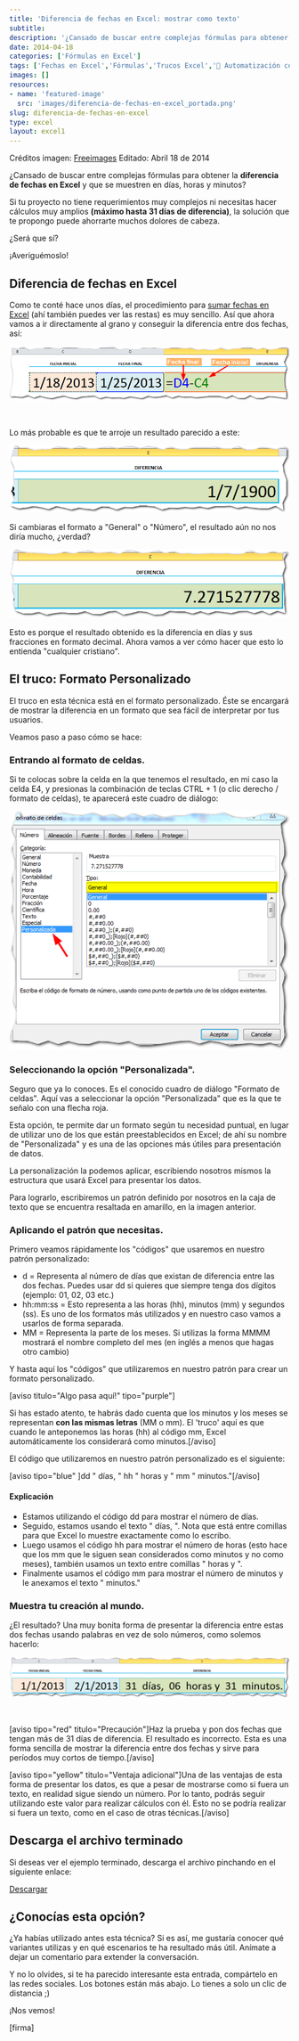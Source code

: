 ```yaml
---
title: 'Diferencia de fechas en Excel: mostrar como texto'
subtitle: 
description: '¿Cansado de buscar entre complejas fórmulas para obtener la diferencia de fechas en Excel y que se muestren en días, horas y minutos?'
date: 2014-04-18
categories: ['Fórmulas en Excel']
tags: ['Fechas en Excel','Fórmulas','Trucos Excel','🤖 Automatización con Excel']
images: []
resources: 
- name: 'featured-image'
  src: 'images/diferencia-de-fechas-en-excel_portada.png'
slug: diferencia-de-fechas-en-excel
type: excel
layout: excel1
---
```


Créditos imagen: [Freeimages](http://www.freeimages.com/photo/1072482 "Freeimages") Editado: Abril 18 de 2014

¿Cansado de buscar entre complejas fórmulas para obtener la **diferencia de fechas en Excel** y que se muestren en días, horas y minutos?

Si tu proyecto no tiene requerimientos muy complejos ni necesitas hacer cálculos muy amplios **(máximo hasta 31 días de diferencia)**, la solución que te propongo puede ahorrarte muchos dolores de cabeza.

¿Será que sí?

¡Averiguémoslo!

## Diferencia de fechas en Excel

Como te conté hace unos días, el procedimiento para [sumar fechas en Excel](http://raymundoycaza.com/articulos/sumar-fechas-en-excel) (ahí también puedes ver las restas) es muy sencillo. Así que ahora vamos a ir directamente al grano y conseguir la diferencia entre dos fechas, así:

[![Diferencia de fechas en Excel](images/diferencia-de-fechas-en-excel-0001161.png)](http://raymundoycaza.com/wp-content/uploads/diferencia-de-fechas-en-excel-0001161.png)

 

Lo más probable es que te arroje un resultado parecido a este:

[![Diferencia de fechas en Excel](images/diferencia-de-fechas-en-excel-0001171.png)](http://raymundoycaza.com/wp-content/uploads/diferencia-de-fechas-en-excel-0001171.png)

Si cambiaras el formato a "General" o "Número", el resultado aún no nos diría mucho, ¿verdad?

[![Diferencia de fechas en Excel](images/diferencia-de-fechas-en-excel-0001191.png)](http://raymundoycaza.com/wp-content/uploads/diferencia-de-fechas-en-excel-0001191.png)

Esto es porque el resultado obtenido es la diferencia en días y sus fracciones en formato decimal. Ahora vamos a ver cómo hacer que esto lo entienda "cualquier cristiano".

## El truco: Formato Personalizado

El truco en esta técnica está en el formato personalizado. Éste se encargará de mostrar la diferencia en un formato que sea fácil de interpretar por tus usuarios.

Veamos paso a paso cómo se hace:

### Entrando al formato de celdas.

Si te colocas sobre la celda en la que tenemos el resultado, en mi caso la celda E4, y presionas la combinación de teclas CTRL + 1 (o clic derecho / formato de celdas), te aparecerá este cuadro de diálogo:

[![Diferencia de fechas en Excel](images/diferencia-de-fechas-en-excel-0001201.png)](http://raymundoycaza.com/wp-content/uploads/diferencia-de-fechas-en-excel-0001201.png)

### Seleccionando la opción "Personalizada".

Seguro que ya lo conoces. Es el conocido cuadro de diálogo "Formato de celdas". Aquí vas a seleccionar la opción "Personalizada" que es la que te señalo con una flecha roja.

Esta opción, te permite dar un formato según tu necesidad puntual, en lugar de utilizar uno de los que están preestablecidos en Excel; de ahí su nombre de "Personalizada" y es una de las opciones más útiles para presentación de datos.

La personalización la podemos aplicar, escribiendo nosotros mismos la estructura que usará Excel para presentar los datos.

Para lograrlo, escribiremos un patrón definido por nosotros en la caja de texto que se encuentra resaltada en amarillo, en la imagen anterior.

### Aplicando el patrón que necesitas.

Primero veamos rápidamente los "códigos" que usaremos en nuestro patrón personalizado:

- d = Representa al número de días que existan de diferencia entre las dos fechas. Puedes usar dd si quieres que siempre tenga dos dígitos (ejemplo: 01, 02, 03 etc.)
- hh:mm:ss = Esto representa a las horas (hh), minutos (mm) y segundos (ss). Es uno de los formatos más utilizados y en nuestro caso vamos a usarlos de forma separada.
- MM = Representa la parte de los meses. Si utilizas la forma MMMM mostrará el nombre completo del mes (en inglés a menos que hagas otro cambio)

Y hasta aquí los "códigos" que utilizaremos en nuestro patrón para crear un formato personalizado.

\[aviso titulo="Algo pasa aquí!" tipo="purple"\]

Si has estado atento, te habrás dado cuenta que los minutos y los meses se representan **con las mismas letras** (MM o mm). El 'truco' aquí es que cuando le anteponemos las horas (hh) al código mm, Excel automáticamente los considerará como minutos.\[/aviso\]

El código que utilizaremos en nuestro patrón personalizado es el siguiente:

\[aviso tipo="blue" \]dd " días, " hh " horas y " mm " minutos."\[/aviso\]

#### Explicación

- Estamos utilizando el código dd para mostrar el número de días.
- Seguido, estamos usando el texto " días, ". Nota que está entre comillas para que Excel lo muestre exactamente como lo escribo.
- Luego usamos el código hh para mostrar el número de horas (esto hace que los mm que le siguen sean considerados como minutos y no como meses), también usamos un texto entre comillas " horas y ".
- Finalmente usamos el código mm para mostrar el número de minutos y le anexamos el texto " minutos."

### Muestra tu creación al mundo.

¿El resultado? Una muy bonita forma de presentar la diferencia entre estas dos fechas usando palabras en vez de solo números, como solemos hacerlo:

[![Diferencia de fechas en Excel](images/diferencia-de-fechas-en-excel-0001231.png)](http://raymundoycaza.com/wp-content/uploads/diferencia-de-fechas-en-excel-0001231.png)

 

\[aviso tipo="red" titulo="Precaución"\]Haz la prueba y pon dos fechas que tengan más de 31 días de diferencia. El resultado es incorrecto. Esta es una forma sencilla de mostrar la diferencia entre dos fechas y sirve para períodos muy cortos de tiempo.\[/aviso\]

\[aviso tipo="yellow" titulo="Ventaja adicional"\]Una de las ventajas de esta forma de presentar los datos, es que a pesar de mostrarse como si fuera un texto, en realidad sigue siendo un número. Por lo tanto, podrás seguir utilizando este valor para realizar cálculos con él. Esto no se podría realizar si fuera un texto, como en el caso de otras técnicas.\[/aviso\]

## Descarga el archivo terminado

Si deseas ver el ejemplo terminado, descarga el archivo pinchando en el siguiente enlace:

[Descargar](http://static.raymundoycaza.com/diferencia-de-fechas-en-excel.xlsx "Descargar el archivo terminado")

## ¿Conocías esta opción?

¿Ya habías utilizado antes esta técnica? Si es así, me gustaría conocer qué variantes utilizas y en qué escenarios te ha resultado más útil. Anímate a dejar un comentario para extender la conversación.

Y no lo olvides, si te ha parecido interesante esta entrada, compártelo en las redes sociales. Los botones están más abajo. Lo tienes a solo un clic de distancia ;)

¡Nos vemos!

\[firma\]
